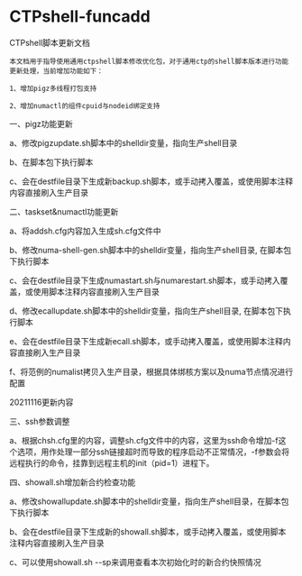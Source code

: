 # CTPshell-funcadd

CTPshell脚本更新文档

	本文档用于指导使用通用ctpshell脚本修改优化包，对于通用ctp的shell脚本版本进行功能更新处理，当前增加功能如下：

	1、增加pigz多线程打包支持

	2、增加numactl的组件cpuid与nodeid绑定支持


一、pigz功能更新

a、修改pigzupdate.sh脚本中的shelldir变量，指向生产shell目录

b、在脚本包下执行脚本

c、会在destfile目录下生成新backup.sh脚本，或手动拷入覆盖，或使用脚本注释内容直接刷入生产目录


二、taskset&numactl功能更新

a、将addsh.cfg内容加入生成sh.cfg文件中

b、修改numa-shell-gen.sh脚本中的shelldir变量，指向生产shell目录, 在脚本包下执行脚本

c、会在destfile目录下生成numastart.sh与numarestart.sh脚本，或手动拷入覆盖，或使用脚本注释内容直接刷入生产目录

d、修改ecallupdate.sh脚本中的shelldir变量，指向生产shell目录, 在脚本包下执行脚本

e、会在destfile目录下生成新ecall.sh脚本，或手动拷入覆盖，或使用脚本注释内容直接刷入生产目录

f、将范例的numalist拷贝入生产目录，根据具体绑核方案以及numa节点情况进行配置

20211116更新内容

三、ssh参数调整

a、根据chsh.cfg里的内容，调整sh.cfg文件中的内容，这里为ssh命令增加-f这个选项，用作处理一部分ssh链接超时而导致的程序启动不正常情况，-f参数会将远程执行的命令，挂靠到远程主机的init（pid=1）进程下。

四、showall.sh增加新合约检查功能

a、修改showallupdate.sh脚本中的shelldir变量，指向生产shell目录，在脚本包下执行脚本

b、会在destfile目录下生成新的showall.sh脚本，或手动拷入覆盖，或使用脚本注释内容直接刷入生产目录

c、可以使用showall.sh --sp来调用查看本次初始化时的新合约快照情况
